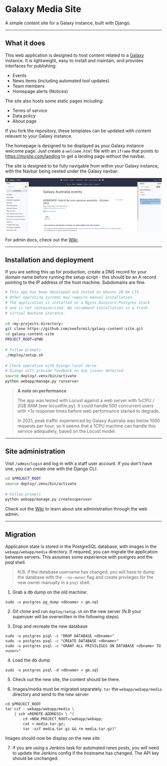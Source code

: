 # Galaxy Media Site

A simple content site for a Galaxy instance, built with Django.

---

## What it does

This web application is designed to host content related to a [Galaxy](https://galaxyproject.org/) instance. It is lightweight, easy to install and maintain, and provides interfaces for publishing:

- Events
- News items (including automated tool updates)
- Team members
- Homepage alerts (Notices)

The site also hosts some static pages including:

- Terms of service
- Data policy
- About page

If you fork the repository, these templates can be updated with content relevant to your Galaxy instance.

The homepage is designed to be displayed as your Galaxy instance welcome page. Just create a `welcome.html` file with an `iframe` that points to https://mysite.com/landing to get a landing page without the navbar.

The site is designed to be fully navigable from within your Galaxy instance, with the Navbar being nested under the Galaxy navbar:

![site navigation](.img/iframe-nav.png)

For admin docs, check out the [Wiki](https://github.com/neoformit/galaxy-content-site/wiki).

---

## Installation and deployment

If you are setting this up for production, create a DNS record for your domain name before running the setup script - this should be an A record pointing to the IP address of the host machine. Subdomains are fine.

```bash
# This app has been developed and tested on Ubuntu 20.04 LTS.
# Other operating systems may require manual installation.
# The application is installed on a Nginx-Gunicorn-Postgres stack
# and is not containerized. We recommend installation in a fresh
# virtual machine instance.

cd <my-projects-directory>
git clone https://github.com/neoformit/galaxy-content-site.git
cd galaxy-content-site
PROJECT_ROOT=$PWD

# Follow prompts
./deploy/setup.sh

# Check operation with Django local serve
# Django will provide feedback on any issues detected
source deploy/.venv/bin/activate
python webapp/manage.py runserver
```

> **A note on performance**
>
> The app was tested with Locust against a web server with 1vCPU / 2GB RAM
> (see locustfile.py). It could handle 500 concurrent users with <1s
> response times before web performance started to degrade.
>
> In 2021, peak traffic experienced by Galaxy Australia was below 1000
> requests per hour, so it seems that a 1CPU machine can handle this service
> adequately, based on the Locust model.

---

## Site administration

Visit `/admin/login` and log in with a staff user account. If you don't have one, you can create one with the Django CLI:

```bash
cd $PROJECT_ROOT
source deploy/.venv/bin/activate

# Follow prompts
python webapp/manage.py createsuperuser
```

Check out the [Wiki](https://github.com/neoformit/galaxy-content-site/wiki) to learn about site administration through the web admin.

---

## Migration

Application state is stored in the PostgreSQL database, with images in the `webapp/webapp/media` directory. If required, you can migrate the application between servers. This assumes some experience with postgres and the psql shell.

> N.B. if the database username has changed, you will have to dump the database with the `--no-owner` flag and create privileges for the new owner manually in a `psql` shell.

1. Grab a db dump on the old machine:

  `sudo -u postgres pg_dump <dbname> > gm.sql`

2. Git clone and run `deploy/setup.sh` on the new server (N.B your superuser will be overwritten in the following steps)

3. Drop and recreate the new database
  ```
  sudo -u postgres psql -c "DROP DATABASE <dbname>"
  sudo -u postgres psql -c "CREATE DATABASE <dbname>"
  sudo -u postgres psql -c "GRANT ALL PRIVILEGES ON DATABASE <dbname> TO <user>"
  ```

4. Load the db dump

  `sudo -u postgres psql -d <dbname> < gm.sql`

5. Check out the new site, the content should be there.

6. Images/media must be migrated separately. `tar` the `webapp/webapp/media` directory and send to the new server:
  ```
  cd $PROJECT_ROOT
  tar czf - webapp/webapp/media \
      | ssh <REMOTE-ADDRESS> \ "(
          cd <NEW_PROJECT_ROOT>/webapp/webapp;
          cat > media.tar.gz;
          tar -xzf media.tar.gz && rm media.tar.gz)"
  ```
  Images should now be display on the new site.

7. If you are using a Jenkins task for automated news posts, you will need to update the Jenkins config if the hostname has changed. The API key should be unchanged.
